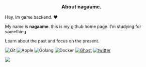 <h3 align="center">About nagaame.</h3>
Hey, Im game backend. ❤️

My name is **nagaame**. this is my github home page.
I'm studying for something.

Learn about the past and focus on the present.

![Git](https://img.shields.io/badge/Git-F05032?style=flat-square&logo=Git&logoColor=white)
![Apple](https://img.shields.io/badge/iPhone_and_MacBook-999999?style=flat-square&logo=Apple&logoColor=white)
![Golang](https://img.shields.io/badge/Golang-00ADD8?style=flat-square&logo=Go&logoColor=white)
![Docker](https://img.shields.io/badge/Docker-2496ED?style=flat-square&logo=Docker&logoColor=white)
[![Ghost](https://img.shields.io/badge/-https://kanda.me-222a30.svg?logo=ghost&style=flat-square)](https://kanda.me)
[![twitter](https://img.shields.io/badge/@kandanagaame-1DA1F2?style=flat-square&logo=twitter&logoColor=white)](https://twitter.com/kandanagaame) 

<p align="light">

<a href="https://github.com/anuraghazra/github-readme-stats">
<img align="center" src="https://github-readme-stats.vercel.app/api?username=nagaame&bg_color=30,e9defa,fbfcdb&theme=tokyonight" />
</a>
